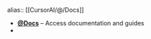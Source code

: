 alias:: [[CursorAI/@/Docs]]

- **[@Docs](https://docs.cursor.com/context/@-symbols/@-docs)** – Access documentation and guides
-